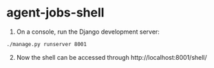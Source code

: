 # agent-jobs-shell

1. On a console, run the Django development server:
```bash
./manage.py runserver 8001
```

2. Now the shell can be accessed through http://localhost:8001/shell/
